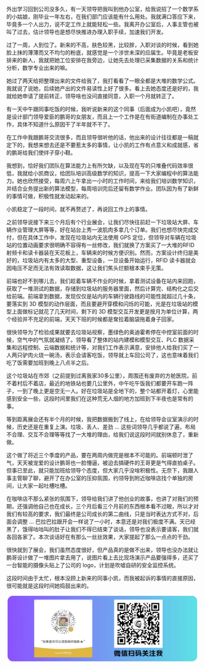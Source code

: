 
外出学习回到公司没多久，有一天领导把我叫到他办公室，给我说招了一个数学系的小姑娘，刚毕业一年左右，在我们部门应该能有什么用处。我就满口答应下来，毕竟多一个人出力，说不定工作上就能轻松一些。我离开办公室后，人事主管也被叫了过去，估计领导也是想尽快推进办理入职手续，加速我们开发。

过了一周，人到位了。新来的不高，肤色较黑，比较胖，入职对谈的时候，看到她脸上抹的薄薄而又不均匀的粉底，就感觉是一个涉世未深的应届生。毕竟是老板安排来的新人，我就把她工位安排在我旁边，让她先去处理已采集数据的关系和统计分析，数学专业出来的嘛。

她过了两天给把整理出来的文件给我了，我打看看了一眼全都是大堆的数学公式。我就说了说她，后续她产出的文件易读性上好了很多。看上去她态度还是好的，我就给她申请了提前转正，领导啥也没问直接同意，入职一个月就转正了。

有一天中午跟同事吃饭的时候，我听说新来的这个同事（后面成为小凯吧），竟然是设计部门领导爱臣的鹏哥的女朋友，而且上一个工作是在有街道编制在办事处工作，具体不知道什么原因干了半年就不干了。

在工作中我跟鹏哥交流很多，而且领导很听他的话，他出来的设计往往都是一稿就定下的，我想来想去还是不要惹太多的事情，让小凯的工作有点意义和成就感，省的鹏哥给我们使绊子穿小鞋。

我想到，恰好我们团队在算法能力上有所欠缺，以及现在写的只堆叠代码效率很低，我就给小凯商议，给团队培训高级数学的知识，提高一下大家编程中的算法能力。她也欣然接受，每周六上午拿出一小时的工作时间，来给我们培训数学知识，并结合业务提出新的算法模型，每周培训完后还留有数学作业。团队因为有了新鲜的事情可做，积极性就发动起来的。

小凯稳定了一段时间，就不再赘述了，再说回工作上的事情。

之前领导说接下来三个月后有个行业展会，让我们尽快往前赶一下垃圾站大屏、车辆作业管理大屏等等，好在站台上秀一波肌肉多拿几个订单。我们也想尽快完成交付，但在具体工作中，发现在垃圾站内无法使用 GPS 定位，但领导对车辆在垃圾站的位置动画要求很明确不容得有一丝修改，我们就换了方案买了一大堆的RFID射频卡和读卡器装在天花板上，车辆来的时候方便识别。然而，方案设计终归是美好的，垃圾站内有太多的大型、重型设备，一旦设备开始运行，RFID 读卡器就会因电压不足而无法有效读取数据，这让我们焦头烂额根本束手无策。

前端也好不到哪儿去，我们趁着车辆不作业的时候，拿着测试设备在站内来回跑，获取了一堆测试的数据，存储到垃圾站的服务器里面，然后计算完、结构化之后交给前端。前端拿到数据，发现仅仅是站内的车辆行驶路线的可能性就超过几十条，要落实到 3D 模型的动作层面，而且要避开穿模和闪烁的可能，光是在垃圾站的模型上面做标记就花了几天时间，剩下的 3D 模型交互开发更是按月为单位计算，两个经验并不充足的前端，天天下班的时候都是耷拉着脑袋拖着身子回家。

很快领导为了检验成果就要去垃圾站视察，墨绿色的奥迪霍希停在中控室前面的时候，空气中的气氛就凝结了。领导看了整体的站内建模和模型交互、PLC 数据采集和远程控制、云端数据和统计等，对我们工作表示满意，安排他人给我们买了一人两只驴肉火烧一碗汤，表示会请客吃饭，领导就上车回公司了，这也意味着我们吃了饭需要加班到晚上八点半之后。

这个垃圾站在市郊（之前提到过离我家30多公里），周围还有废弃的方舱医院，前不着村后不着店，最近的地铁站也要几公里外，中午吃午饭我们都要开车跑一阵子，一到了晚上更是空无一人。好在垃圾站是全地下的，整个站都开着灯，心里能感到安全一些，这段时间里我们在这种荒无人烟的地方加班到下半夜也是常有的事。

等到距离展会还有半个月的时候，我把数据搬到了线上，在给领导会议室演示的时候，历史还是在重复上演。垃圾、丢人、差劲 ... 这些词领导几乎都说了遍，布局不合理、交互不合理等等找了一大堆的理由，给我们说这段时间就别休息了，重新做。

这个做了将近三个季度的产品，要在两周内做完是根本不可能的。前端顿时泄了气，天天被宠爱的设计鹏哥也一脸懵逼，被迫去搞硬件的王哥更是气得直拍桌子。但事已至此，就只能加班给领导个态度，但大家几乎没啥积极性。无奈下，我跟人事主管聊了聊，避开了在办公室的压抑氛围，约领导到附近咖啡店找个单独的房间，让大家一起吐槽吐槽。

在咖啡店不那么紧张的氛围下，领导给我们讲了他创业的故事，也讲了对我们的预期，还强调他自己也在成长，三个月后看三个月前的东西根本看不过眼，所以才对我们有较高的要求，我们最终是公司成长的第二曲线，只是当时表达方式不对，后面会调整 ... 巴拉巴拉跟开会一样说了一小时，本意还是对我们极度不满。天已经黑了，饿得咕咕叫的肚子让我们不得已结束了谈话，领导也没表示要请客，我们就各回各家了。本次谈话好在有那么一丝丝效果，大家提起了那么一点点的干劲。

很快就到了展会，我们虽然态度很好，但产品真的是做不出来，领导也没办法就让鹏哥设计做了一堆图片拿去用了，说图片看上去比现场演示产品要强得多，还买了一台智能的摄像头贴上了公司的 logo，计划是吹嘘自研的安全监控系统。

这段时间由于太忙，根本没顾上新来的同事小凯，而我被起诉的事情的直接原因，很可能就是这段时间她捣鼓出来的。

![pay qr](https://github.com/ivone-liu/picx-images-hosting/raw/master/20240924/footer.13lqqy2q1z.webp)